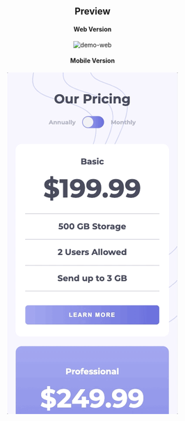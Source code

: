 
<div align="center" markdown="1"> 

## Preview 

</div>

<div align="center" markdown="1"> 

#### Web Version 

</div>

<div align="center">
    <img src=https://github.com/yuridapaz/FrontEndMentor/blob/master/FrontEndMentor-IMG-PREVIEW/pricing-component-with-toggle-web.gif" alt="demo-web">
</div>

<div align="center" markdown="1"> 

#### Mobile Version 

</div>

<div align="center">
    <img src="https://github.com/yuridapaz/FrontEndMentor/blob/master/FrontEndMentor-IMG-PREVIEW/pricing-component-with-toggle-mobile.gif" alt="demo-mobile">
</div>
